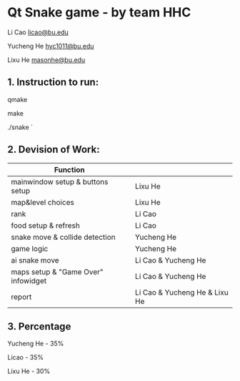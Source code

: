 # Qt Snake game - by team HHC

Li Cao      licao@bu.edu

Yucheng He  hyc1011@bu.edu

Lixu He     masonhe@bu.edu

## 1. Instruction to run:  
qmake

make

./snake
`
## 2. Devision of Work:  
|Function| |
|---|---|
|mainwindow setup & buttons setup    |Lixu He|
|map&level choices                   |Lixu He|
|rank                                |Li Cao|
|food setup & refresh                |Li Cao|
|snake move & collide detection      |Yucheng He|
|game logic                          |Yucheng He|
|ai snake move                       |Li Cao & Yucheng He|
|maps setup & "Game Over" infowidget |Li Cao & Yucheng He|
|report                              |Li Cao & Yucheng He & Lixu He|

## 3. Percentage
Yucheng He - 35%

Licao      - 35%

Lixu He    - 30%

